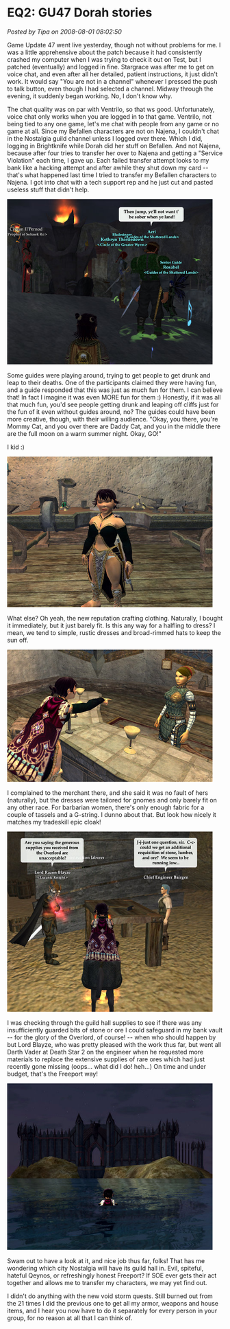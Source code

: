 # EQ2: GU47 Dorah stories

*Posted by Tipa on 2008-08-01 08:02:50*

Game Update 47 went live yesterday, though not without problems for me. I was a little apprehensive about the patch because it had consistently crashed my computer when I was trying to check it out on Test, but I patched (eventually) and logged in fine. Stargrace was after me to get on voice chat, and even after all her detailed, patient instructions, it just didn't work. It would say "You are not in a channel" whenever I pressed the push to talk button, even though I had selected a channel. Midway through the evening, it suddenly began working. No, I don't know why.

The chat quality was on par with Ventrilo, so that ws good. Unfortunately, voice chat only works when you are logged in to that game. Ventrilo, not being tied to any one game, let's me chat with people from any game or no game at all. Since my Befallen characters are not on Najena, I couldn't chat in the Nostalgia guild channel unless I logged over there. Which I did, logging in Brightknife while Dorah did her stuff on Befallen. And not Najena, because after four tries to transfer her over to Najena and getting a "Service Violation" each time, I gave up. Each failed transfer attempt looks to my bank like a hacking attempt and after awhile they shut down my card -- that's what happened last time I tried to transfer my Befallen characters to Najena. I got into chat with a tech support rep and he just cut and pasted useless stuff that didn't help.

![](../uploads/2008/08/everquest2-2008-07-31-23-41-51-61.jpg "everquest2-2008-07-31-23-41-51-61")

Some guides were playing around, trying to get people to get drunk and leap to their deaths. One of the participants claimed they were having fun, and a guide responded that this was just as much fun for them. I can believe that! In fact I imagine it was even MORE fun for them :) Honestly, if it was all that much fun, you'd see people getting drunk and leaping off cliffs just for the fun of it even without guides around, no? The guides could have been more creative, though, with their willing audience. "Okay, you there, you're Mommy Cat, and you over there are Daddy Cat, and you in the middle there are the full moon on a warm summer night. Okay, GO!"

I kid :)

![](../uploads/2008/08/everquest2-2008-08-01-07-20-15-72.jpg "everquest2-2008-08-01-07-20-15-72")

What else? Oh yeah, the new reputation crafting clothing. Naturally, I bought it immediately, but it just barely fit. Is this any way for a halfling to dress? I mean, we tend to simple, rustic dresses and broad-rimmed hats to keep the sun off.

![](../uploads/2008/08/everquest2-2008-08-01-07-21-33-58.jpg "everquest2-2008-08-01-07-21-33-58")

I complained to the merchant there, and she said it was no fault of hers (naturally), but the dresses were tailored for gnomes and only barely fit on any other race. For barbarian women, there's only enough fabric for a couple of tassels and a G-string. I dunno about that. But look how nicely it matches my tradeskill epic cloak!

![](../uploads/2008/08/everquest2-2008-08-01-06-49-58-44.jpg "everquest2-2008-08-01-06-49-58-44")

I was checking through the guild hall supplies to see if there was any insufficiently guarded bits of stone or ore I could safeguard in my bank vault -- for the glory of the Overlord, of course! -- when who should happen by but Lord Blayze, who was pretty pleased with the work thus far, but went all Darth Vader at Death Star 2 on the engineer when he requested more materials to replace the extensive supplies of rare ores which had just recently gone missing (oops... what did I do! heh...) On time and under budget, that's the Freeport way!

![](../uploads/2008/08/everquest2-2008-08-01-06-52-25-22.jpg "everquest2-2008-08-01-06-52-25-22")

Swam out to have a look at it, and nice job thus far, folks! That has me wondering which city Nostalgia will have its guild hall in. Evil, spiteful, hateful Qeynos, or refreshingly honest Freeport? If SOE ever gets their act together and allows me to transfer my characters, we may yet find out.

I didn't do anything with the new void storm quests. Still burned out from the 21 times I did the previous one to get all my armor, weapons and house items, and I hear you now have to do it separately for every person in your group, for no reason at all that I can think of. 


